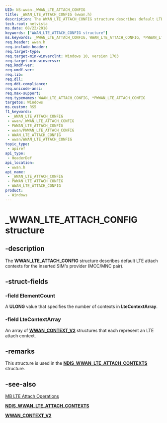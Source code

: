 ```yaml
---
UID: NS:wwan._WWAN_LTE_ATTACH_CONFIG
title: _WWAN_LTE_ATTACH_CONFIG (wwan.h)
description: The WWAN_LTE_ATTACH_CONFIG structure describes default LTE attach contexts for the inserted SIM's provider (MCC/MNC pair).
tech.root: netvista
ms.date: 08/22/2018
keywords: ["WWAN_LTE_ATTACH_CONFIG structure"]
ms.keywords: _WWAN_LTE_ATTACH_CONFIG, WWAN_LTE_ATTACH_CONFIG, *PWWAN_LTE_ATTACH_CONFIG,
req.header: wwan.h
req.include-header: 
req.target-type: 
req.target-min-winverclnt: Windows 10, version 1703
req.target-min-winversvr: 
req.kmdf-ver: 
req.umdf-ver: 
req.lib: 
req.dll: 
req.ddi-compliance: 
req.unicode-ansi: 
req.max-support: 
req.typenames: WWAN_LTE_ATTACH_CONFIG, *PWWAN_LTE_ATTACH_CONFIG
targetos: Windows
ms.custom: RS5
f1_keywords:
 - _WWAN_LTE_ATTACH_CONFIG
 - wwan/_WWAN_LTE_ATTACH_CONFIG
 - PWWAN_LTE_ATTACH_CONFIG
 - wwan/PWWAN_LTE_ATTACH_CONFIG
 - WWAN_LTE_ATTACH_CONFIG
 - wwan/WWAN_LTE_ATTACH_CONFIG
topic_type:
 - apiref
api_type:
 - HeaderDef
api_location:
 - wwan.h
api_name:
 - _WWAN_LTE_ATTACH_CONFIG
 - PWWAN_LTE_ATTACH_CONFIG
 - WWAN_LTE_ATTACH_CONFIG
product:
 - Windows
---
```


# _WWAN_LTE_ATTACH_CONFIG structure


## -description

The **WWAN_LTE_ATTACH_CONFIG** structure describes default LTE attach contexts for the inserted SIM's provider (MCC/MNC pair).

## -struct-fields

### -field ElementCount

A **ULONG** value that specifies the number of contexts in **LteContextArray**.

### -field LteContextArray

 
An array of [**WWAN_CONTEXT_V2**](ns-wwan-_wwan_context_v2.md) structures that each represent an LTE attach context.

## -remarks

This structure is used in the [**NDIS_WWAN_LTE_ATTACH_CONTEXTS**](../ndiswwan/ns-ndiswwan-_ndis_wwan_lte_attach_contexts.md) structure.

## -see-also

[MB LTE Attach Operations](/windows-hardware/drivers/network/mb-lte-attach-operations)

[**NDIS_WWAN_LTE_ATTACH_CONTEXTS**](../ndiswwan/ns-ndiswwan-_ndis_wwan_lte_attach_contexts.md)

[**WWAN_CONTEXT_V2**](ns-wwan-_wwan_context_v2.md)

